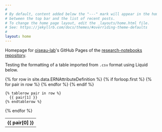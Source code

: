 ```yaml
---
#
# By default, content added below the "---" mark will appear in the home page
# between the top bar and the list of recent posts.
# To change the home page layout, edit the _layouts/home.html file.
# See: https://jekyllrb.com/docs/themes/#overriding-theme-defaults
#
layout: home
---
```


Homepage for [oiseau-lab](https://github.com/oiseau-lab)'s GitHub Pages of the [research-notebooks repository](https://github.com/oiseau-lab/research-notebooks).

Testing the formatting of a table imported from `.csv` format using Liquid below.

<table>
  {% for row in site.data.ERNAttributeDefinition %}
    {% if forloop.first %}
    <tr>
      {% for pair in row %}
        <th>{{ pair[0] }}</th>
      {% endfor %}
    </tr>
    {% endif %}

    {% tablerow pair in row %}
      {{ pair[1] }}
    {% endtablerow %}
  {% endfor %}
</table>